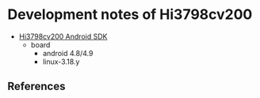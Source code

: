 # Development notes of Hi3798cv200

<!-- markdownlint-disable MD004 MD007 MD012 -->


- [Hi3798cv200 Android SDK](./HiSTBAndroidV600R002C00SPC030)
    - board
      - android 4.8/4.9
      - linux-3.18.y


## References
